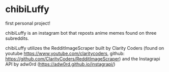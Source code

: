 # chibiLuffy
first personal project!

chibiLuffy is an instagram bot that reposts anime memes found on three subreddits.

chibiLuffy utilizes the RedditImageScraper built by Clarity Coders (found on youtube https://www.youtube.com/claritycoders, github: https://github.com/ClarityCoders/RedditImageScraper) and the Instagrapi API by adw0rd (https://adw0rd.github.io/instagrapi/)

